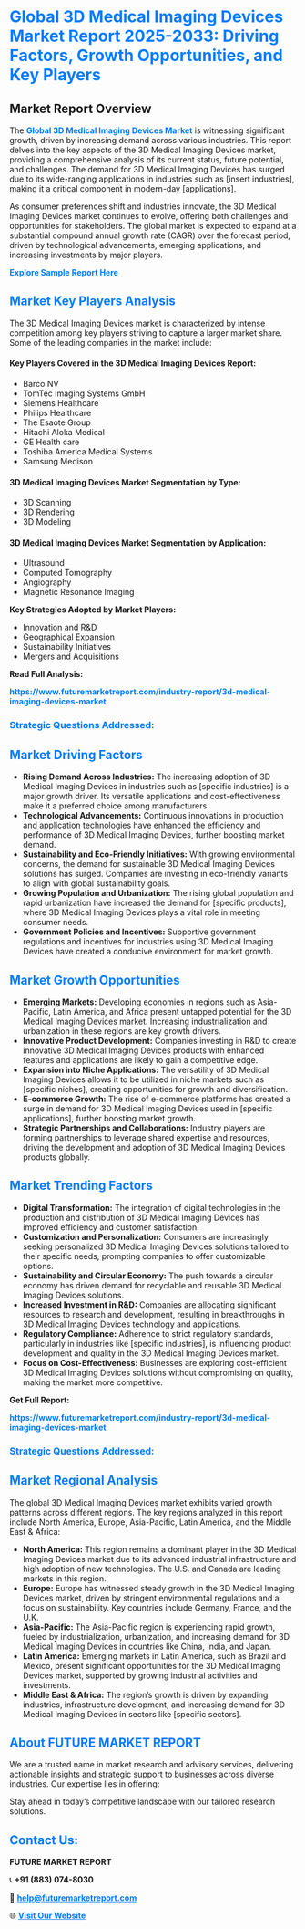 <h1 style="color: #007BFF;">Global 3D Medical Imaging Devices Market Report 2025-2033: Driving Factors, Growth Opportunities, and Key Players</h1>

<section id="overview">
<h2>Market Report Overview</h2>
<p>The <a href="https://www.futuremarketreport.com/industry-report/3d-medical-imaging-devices-market" style="color: #007BFF; text-decoration: none;"><strong>Global 3D Medical Imaging Devices Market</strong></a> is witnessing significant growth, driven by increasing demand across various industries. This report delves into the key aspects of the 3D Medical Imaging Devices market, providing a comprehensive analysis of its current status, future potential, and challenges. The demand for 3D Medical Imaging Devices has surged due to its wide-ranging applications in industries such as [insert industries], making it a critical component in modern-day [applications].</p>
<p>As consumer preferences shift and industries innovate, the 3D Medical Imaging Devices market continues to evolve, offering both challenges and opportunities for stakeholders. The global market is expected to expand at a substantial compound annual growth rate (CAGR) over the forecast period, driven by technological advancements, emerging applications, and increasing investments by major players.</p>
</section>

<section id="overview">
<p><a href="https://www.futuremarketreport.com/request-sample/reportId=63068" style="color: #007BFF; text-decoration: none;"><strong>Explore Sample Report Here</strong></a></p>
</section>

<section id="key-players">
<h2 style="color: #007BFF;">Market Key Players Analysis</h2>
<p>The 3D Medical Imaging Devices market is characterized by intense competition among key players striving to capture a larger market share. Some of the leading companies in the market include:</p>
<h4>Key Players Covered in the 3D Medical Imaging Devices Report:</h4>
<ul><li>Barco NV</li><li>TomTec Imaging Systems GmbH</li><li>Siemens Healthcare</li><li>Philips Healthcare</li><li>The Esaote Group</li><li>Hitachi Aloka Medical</li><li>GE Health care</li><li>Toshiba America Medical Systems</li><li>Samsung Medison</li></ul>
<h4>3D Medical Imaging Devices Market Segmentation by Type:</h4>
<ul><li>3D Scanning</li><li>3D Rendering</li><li>3D Modeling</li></ul>

<h4>3D Medical Imaging Devices Market Segmentation by Application:</h4>
<ul><li>Ultrasound</li><li>Computed Tomography</li><li>Angiography</li><li>Magnetic Resonance Imaging</li></ul>
<p><strong>Key Strategies Adopted by Market Players:</strong></p>
<ul>
<li>Innovation and R&D</li>
<li>Geographical Expansion</li>
<li>Sustainability Initiatives</li>
<li>Mergers and Acquisitions</li>
</ul>
</section>

<section>
<p><strong>Read Full Analysis: </strong></p><a href="https://www.futuremarketreport.com/industry-report/3d-medical-imaging-devices-market" style="color: #007BFF; text-decoration: none;"><strong>https://www.futuremarketreport.com/industry-report/3d-medical-imaging-devices-market</strong></a>
<h3 style="color: #007BFF;">Strategic Questions Addressed:</h3>
</section>

<section id="driving-factors">
<h2 style="color: #007BFF;">Market Driving Factors</h2>
<ul>
<li><strong>Rising Demand Across Industries:</strong> The increasing adoption of 3D Medical Imaging Devices in industries such as [specific industries] is a major growth driver. Its versatile applications and cost-effectiveness make it a preferred choice among manufacturers.</li>
<li><strong>Technological Advancements:</strong> Continuous innovations in production and application technologies have enhanced the efficiency and performance of 3D Medical Imaging Devices, further boosting market demand.</li>
<li><strong>Sustainability and Eco-Friendly Initiatives:</strong> With growing environmental concerns, the demand for sustainable 3D Medical Imaging Devices solutions has surged. Companies are investing in eco-friendly variants to align with global sustainability goals.</li>
<li><strong>Growing Population and Urbanization:</strong> The rising global population and rapid urbanization have increased the demand for [specific products], where 3D Medical Imaging Devices plays a vital role in meeting consumer needs.</li>
<li><strong>Government Policies and Incentives:</strong> Supportive government regulations and incentives for industries using 3D Medical Imaging Devices have created a conducive environment for market growth.</li>
</ul>
</section>

<section id="growth-opportunities">
<h2 style="color: #007BFF;">Market Growth Opportunities</h2>
<ul>
<li><strong>Emerging Markets:</strong> Developing economies in regions such as Asia-Pacific, Latin America, and Africa present untapped potential for the 3D Medical Imaging Devices market. Increasing industrialization and urbanization in these regions are key growth drivers.</li>
<li><strong>Innovative Product Development:</strong> Companies investing in R&D to create innovative 3D Medical Imaging Devices products with enhanced features and applications are likely to gain a competitive edge.</li>
<li><strong>Expansion into Niche Applications:</strong> The versatility of 3D Medical Imaging Devices allows it to be utilized in niche markets such as [specific niches], creating opportunities for growth and diversification.</li>
<li><strong>E-commerce Growth:</strong> The rise of e-commerce platforms has created a surge in demand for 3D Medical Imaging Devices used in [specific applications], further boosting market growth.</li>
<li><strong>Strategic Partnerships and Collaborations:</strong> Industry players are forming partnerships to leverage shared expertise and resources, driving the development and adoption of 3D Medical Imaging Devices products globally.</li>
</ul>
</section>

<section id="trending-factors">
<h2 style="color: #007BFF;">Market Trending Factors</h2>
<ul>
<li><strong>Digital Transformation:</strong> The integration of digital technologies in the production and distribution of 3D Medical Imaging Devices has improved efficiency and customer satisfaction.</li>
<li><strong>Customization and Personalization:</strong> Consumers are increasingly seeking personalized 3D Medical Imaging Devices solutions tailored to their specific needs, prompting companies to offer customizable options.</li>
<li><strong>Sustainability and Circular Economy:</strong> The push towards a circular economy has driven demand for recyclable and reusable 3D Medical Imaging Devices solutions.</li>
<li><strong>Increased Investment in R&D:</strong> Companies are allocating significant resources to research and development, resulting in breakthroughs in 3D Medical Imaging Devices technology and applications.</li>
<li><strong>Regulatory Compliance:</strong> Adherence to strict regulatory standards, particularly in industries like [specific industries], is influencing product development and quality in the 3D Medical Imaging Devices market.</li>
<li><strong>Focus on Cost-Effectiveness:</strong> Businesses are exploring cost-efficient 3D Medical Imaging Devices solutions without compromising on quality, making the market more competitive.</li>
</ul>
</section>

<section>
<p><strong>Get Full Report: </strong></p><a href="https://www.futuremarketreport.com/industry-report/3d-medical-imaging-devices-market" style="color: #007BFF; text-decoration: none;"><strong>https://www.futuremarketreport.com/industry-report/3d-medical-imaging-devices-market</strong></a>
<h3 style="color: #007BFF;">Strategic Questions Addressed:</h3>
</section>


<section id="regional-analysis">
<h2 style="color: #007BFF;">Market Regional Analysis</h2>
<p>The global 3D Medical Imaging Devices market exhibits varied growth patterns across different regions. The key regions analyzed in this report include North America, Europe, Asia-Pacific, Latin America, and the Middle East & Africa:</p>
<ul>
<li><strong>North America:</strong> This region remains a dominant player in the 3D Medical Imaging Devices market due to its advanced industrial infrastructure and high adoption of new technologies. The U.S. and Canada are leading markets in this region.</li>
<li><strong>Europe:</strong> Europe has witnessed steady growth in the 3D Medical Imaging Devices market, driven by stringent environmental regulations and a focus on sustainability. Key countries include Germany, France, and the U.K.</li>
<li><strong>Asia-Pacific:</strong> The Asia-Pacific region is experiencing rapid growth, fueled by industrialization, urbanization, and increasing demand for 3D Medical Imaging Devices in countries like China, India, and Japan.</li>
<li><strong>Latin America:</strong> Emerging markets in Latin America, such as Brazil and Mexico, present significant opportunities for the 3D Medical Imaging Devices market, supported by growing industrial activities and investments.</li>
<li><strong>Middle East & Africa:</strong> The region’s growth is driven by expanding industries, infrastructure development, and increasing demand for 3D Medical Imaging Devices in sectors like [specific sectors].</li>
</ul>
</section>

<footer>
<h2 style="color: #007BFF;">About FUTURE MARKET REPORT</h2>
<p>We are a trusted name in market research and advisory services, delivering actionable insights and strategic support to businesses across diverse industries. Our expertise lies in offering:</p>

<p>Stay ahead in today’s competitive landscape with our tailored research solutions.</p>

<h2 style="color: #007BFF;">Contact Us:</h2>
<p><strong>FUTURE MARKET REPORT</strong></p>
<p>📞 <strong>+91 (883) 074-8030</strong></p>
<p>📧 <strong><a href="mailto:help@futuremarketreport.com" style="color: #007BFF;">help@futuremarketreport.com</a></strong></p>
<p>🌐 <strong><a href="https://www.futuremarketreport.com/" style="color: #007BFF;">Visit Our Website</a></strong></p>
</footer>